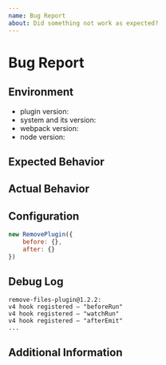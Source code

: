 ```yaml
---
name: Bug Report
about: Did something not work as expected?
---
```



<!--  
Thank you very much for contributing by creating an issue!
As an open source project with busy owner, it can sometimes take a long time to response. Please be patient if needed :). Thanks!
-->


# Bug Report

<!-- Please provide a general summary of the issue in the title field above. -->


## Environment

<!-- Tell about your environment. -->

- plugin version: 
- system and its version: 
- webpack version:
- node version:


## Expected Behavior

<!-- What you expected to happen. -->


## Actual Behavior

<!-- What actually happened. If you seeing an error, please include the full error message and stack trace. -->


## Configuration

<!-- Paste your configuration. -->

```javascript
new RemovePlugin({
    before: {},
    after: {}
})
```


## Debug Log

<!-- Paste debug log (`logDebug` parameter). -->

```
remove-files-plugin@1.2.2:
v4 hook registered – "beforeRun"
v4 hook registered – "watchRun"
v4 hook registered – "afterEmit"
...
```


## Additional Information

<!-- Any other additional information. -->
